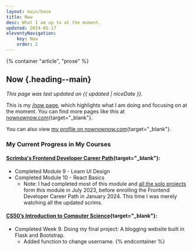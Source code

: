 ```yaml
---
layout: main/base
title: Now
desc: What I am up to at the moment.
updated: 2024-05-17
eleventyNavigation:
    key: Now
    order: 2
---
```


{% container "article", "prose" %}
## Now {.heading--main}

*This page was last updated on {{ updated | niceDate }}.*

This is my [/now page](https://nownownow.com/about), which highlights what I am doing and focusing on at the moment. You can find more pages like this at [nownownow.com](https://nownownow.com/){target="_blank"}.

You can also view [my profile on nownownow.com](https://nownownow.com/p/D9En){target="_blank"}.

### My Current Progress in My Courses

#### [Scrimba's Frontend Developer Career Path](https://scrimba.com/learn/frontend){target="_blank"}:

* Completed Module 9 - Learn UI Design
* Completed Module 10 - React Basics
    * Note: I had completed most of this module and [all the solo projects](https://github.com/helenclx/Scrimba-React-Solo-Projects) form this module in July 2023, before enrolling the Frontend Developer Career Path in January 2024. This time I was merely watching all the updated scrims.

#### [CS50’s Introduction to Computer Science](https://cs50.harvard.edu/x/2024/){target="_blank"}:

* Completed Week 9. Doing my final project: A blogging website built in Flask and Bootstrap.
    * Added function to change username.
{% endcontainer %}
